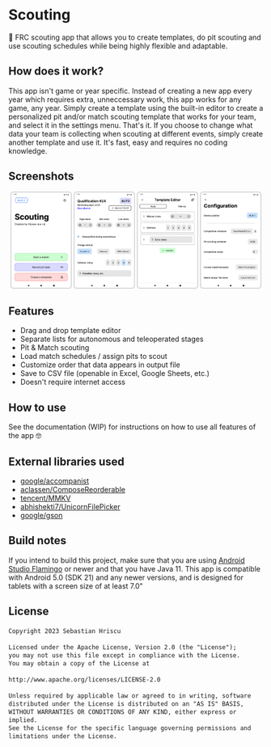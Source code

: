 # Scouting
🤖 FRC scouting app that allows you to create templates, do pit scouting and use scouting schedules while being highly flexible and adaptable.

## How does it work?
This app isn't game or year specific. Instead of creating a new app every year which requires extra, unneccessary work, this app works for any game, any year. Simply create a template using the built-in editor to create a personalized pit and/or match scouting template that works for your team, and select it in the settings menu. That's it. If you choose to change what data your team is collecting when scouting at different events, simply create another template and use it. It's fast, easy and requires no coding knowledge. 

## Screenshots
<div class="flex" align="center">
  <img src="media/Preview-HomePage.png" width="24%"/>
  <img src="media/Preview-InMatch.png" width="24%" />
  <img src="media/Preview-TemplateEditor.png" width="24%" />
  <img src="media/Preview-Configuration.png" width="24%" />
</div>

## Features
- Drag and drop template editor
- Separate lists for autonomous and teleoperated stages
- Pit & Match scouting
- Load match schedules / assign pits to scout
- Customize order that data appears in output file
- Save to CSV file (openable in Excel, Google Sheets, etc.)
- Doesn't require internet access

## How to use
See the documentation (WIP) for instructions on how to use all features of the app 🤓

## External libraries used
- [google/accompanist](https://github.com/google/accompanist)
- [aclassen/ComposeReorderable](https://github.com/aclassen/ComposeReorderable)
- [tencent/MMKV](https://github.com/tencent/MMKV)
- [abhishekti7/UnicornFilePicker](https://github.com/abhishekti7/UnicornFilePicker)
- [google/gson](https://github.com/google/gson)

## Build notes
If you intend to build this project, make sure that you are using [Android Studio Flamingo](https://developer.android.com/studio/preview) or newer and that you have Java 11. This app is compatible with Android 5.0 (SDK 21) and any newer versions, and is designed for tablets with a screen size of at least 7.0" 

## License
```
Copyright 2023 Sebastian Hriscu

Licensed under the Apache License, Version 2.0 (the "License");
you may not use this file except in compliance with the License.
You may obtain a copy of the License at

http://www.apache.org/licenses/LICENSE-2.0

Unless required by applicable law or agreed to in writing, software
distributed under the License is distributed on an "AS IS" BASIS,
WITHOUT WARRANTIES OR CONDITIONS OF ANY KIND, either express or implied.
See the License for the specific language governing permissions and
limitations under the License.
```
